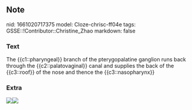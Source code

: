 ## Note
nid: 1661020717375
model: Cloze-chrisc-ff04e
tags: GSSE::!Contributor::Christine_Zhao
markdown: false

### Text
The {{c1::pharyngeal}} branch of the pterygopalatine ganglion runs back through the {{c2::palatovaginal}} canal and supplies the back of the {{c3::roof}} of the nose and thence the {{c3::nasopharynx}}

### Extra
<img src="JeU1BRScM7n0jL8CzFiB9w.png"><img src="730-1.jpg">
